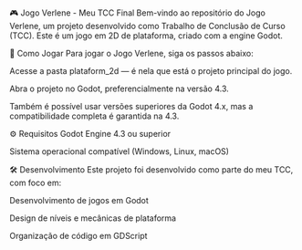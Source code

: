 🎮 Jogo Verlene - Meu TCC Final
Bem-vindo ao repositório do Jogo Verlene, um projeto desenvolvido como Trabalho de Conclusão de Curso (TCC). Este é um jogo em 2D de plataforma, criado com a engine Godot.

📂 Como Jogar
Para jogar o Jogo Verlene, siga os passos abaixo:

Acesse a pasta plataform_2d — é nela que está o projeto principal do jogo.

Abra o projeto no Godot, preferencialmente na versão 4.3.

Também é possível usar versões superiores da Godot 4.x, mas a compatibilidade completa é garantida na 4.3.

⚙️ Requisitos
Godot Engine 4.3 ou superior

Sistema operacional compatível (Windows, Linux, macOS)

🛠️ Desenvolvimento
Este projeto foi desenvolvido como parte do meu TCC, com foco em:

Desenvolvimento de jogos em Godot

Design de níveis e mecânicas de plataforma

Organização de código em GDScript

